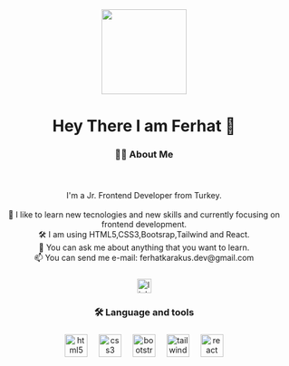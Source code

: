<div align="center">
  <img height="150" src="https://camo.githubusercontent.com/62da68eb62b1e5f175f7d1f0191dd89a653d7908feb22d37d4a0ab07365d6791/68747470733a2f2f6d656469612e67697068792e636f6d2f6d656469612f4d3967624264396e6244724f5475314d71782f67697068792e676966"  />
</div>

###

<h1 align="center">Hey There I am Ferhat 👋</h1>

###

<h3 align="center">👩‍💻  About Me</h3>

###

<br clear="both">

<p align="center">I'm a Jr. Frontend Developer from  Turkey.<br><br>🔭 I  like to learn new tecnologies and new skills and currently focusing on frontend development.<br>🛠 I am using HTML5,CSS3,Bootsrap,Tailwind and React.<br>💬 You can ask me about anything that you want to learn.<br> 📫 You can send me e-mail: ferhatkarakus.dev@gmail.com</p>

###

<div align="center">
  <a href="https://www.linkedin.com/in/ferhat-karakus-dev/" target="_blank">
    <img src="https://img.shields.io/static/v1?message=LinkedIn&logo=linkedin&label=Check%20my%20Linked%20%C4%B1n%20Profile&color=0077B5&logoColor=white&labelColor=&style=for-the-badge" height="25" alt="linkedin logo"  />
  </a>
</div>

###

<h3 align="center">🛠 Language and tools</h3>

###

<div align="center">
  <img src="https://cdn.jsdelivr.net/gh/devicons/devicon/icons/html5/html5-original.svg" height="40" alt="html5 logo"  />
  <img width="12" />
  <img src="https://cdn.jsdelivr.net/gh/devicons/devicon/icons/css3/css3-original.svg" height="40" alt="css3 logo"  />
  <img width="12" />
  <img src="https://cdn.jsdelivr.net/gh/devicons/devicon/icons/bootstrap/bootstrap-original.svg" height="40" alt="bootstrap logo"  />
  <img width="12" />
  <img src="https://cdn.jsdelivr.net/gh/devicons/devicon/icons/tailwindcss/tailwindcss-original-wordmark.svg" height="40" alt="tailwindcss logo"  />
  <img width="12" />
  <img src="https://cdn.jsdelivr.net/gh/devicons/devicon/icons/react/react-original.svg" height="40" alt="react logo"  />
</div>

###
